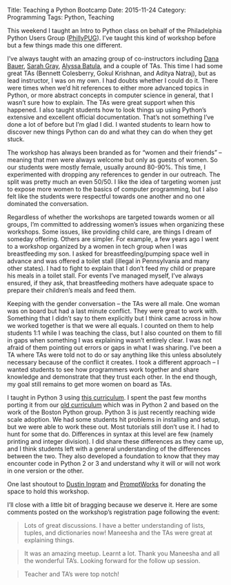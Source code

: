 Title: Teaching a Python Bootcamp
Date: 2015-11-24
Category: Programming
Tags: Python, Teaching


This weekend I taught an Intro to Python class on behalf of the Philadelphia Python Users Group ([PhillyPUG](http://www.meetup.com/phillypug/)). I’ve taught this kind of workshop before but a few things made this one different.

I’ve always taught with an amazing group of co-instructors including [Dana Bauer](https://twitter.com/agentdana), [Sarah Gray](https://twitter.com/sarah_eliz_gray), [Alyssa Batula](https://twitter.com/ambatula), and a couple of TAs. This time I had some great TAs (Bennett Colesberry, Gokul Krishnan, and Aditya Natraj), but as lead instructor, I was on my own. I had doubts whether I could do it. There were times when we’d hit references to either more advanced topics in Python, or more abstract concepts in computer science in general, that I wasn’t sure how to explain. The TAs were great support when this happened. I also taught students how to look things up using Python’s extensive and excellent official documentation. That’s not something I’ve done a lot of before but I’m glad I did. I wanted students to learn how to discover new things Python can do and what they can do when they get stuck.

The workshop has always been branded as for “women and their friends” – meaning that men were always welcome but only as guests of women. So our students were mostly female, usually around 80-90%. This time, I experimented with dropping any references to gender in our outreach. The split was pretty much an even 50/50. I like the idea of targeting women just to expose more women to the basics of computer programming, but I also felt like the students were respectful towards one another and no one dominated the conversation.

Regardless of whether the workshops are targeted towards women or all groups, I’m committed to addressing women’s issues when organizing these workshops. Some issues, like providing child care, are things I dream of someday offering. Others are simpler. For example, a few years ago I went to a workshop organized by a women in tech group when I was breastfeeding my son. I asked for breastfeeding/pumping space well in advance and was offered a toilet stall (illegal in Pennsylvania and many other states). I had to fight to explain that I don’t feed my child or prepare his meals in a toilet stall. For events I’ve managed myself, I’ve always ensured, if they ask, that breastfeeding mothers have adequate space to prepare their children’s meals and feed them.

Keeping with the gender conversation – the TAs were all male. One woman was on board but had a last minute conflict. They were great to work with. Something that I didn’t say to them explicitly but I think came across in how we worked together is that we were all equals. I counted on them to help students 1:1 while I was teaching the class, but I also counted on them to fill in gaps when something I was explaining wasn’t entirely clear. I was not afraid of them pointing out errors or gaps in what I was sharing. I’ve been a TA where TAs were told not to do or say anything like this unless absolutely necessary because of the conflict it creates. I took a different approach – I wanted students to see how programmers work together and share knowledge and demonstrate that they trust each other. In the end though, my goal still remains to get more women on board as TAs.

I taught in Python 3 using [this curriculum](http://phillypythonworkshop.github.io/).  I spent the past few months porting it from our [old curriculum](https://openhatch.org/wiki/Philadelphia_Python_Workshop) which was in Python 2 and based on the work of the Boston Python group.  Python 3 is just recently reaching wide scale adoption. We had some students hit problems in installing and setup, but we were able to work these out. Most tutorials still don’t use it. I had to hunt for some that do. Differences in syntax at this level are few (namely printing and integer division). I did share these differences as they came up, and I think students left with a general understanding of the differences between the two. They also developed a foundation to know that they may encounter code in Python 2 or 3 and understand why it will or will not work in one version or the other.

One last shoutout to [Dustin Ingram](https://github.com/di) and [PromptWorks](https://www.promptworks.com/) for donating the space to hold this workshop.

I’ll close with a little bit of bragging because we deserve it. Here are some comments posted on the workshop’s registration page following the event:

> Lots of great discussions. I have a better understanding of lists, tuples, and dictionaries now! Maneesha and the TAs were great at explaining things.

> It was an amazing meetup. Learnt a lot. Thank you Maneesha and all the wonderful TA’s. Looking forward for the follow up session.

> Teacher and TA’s were top notch!